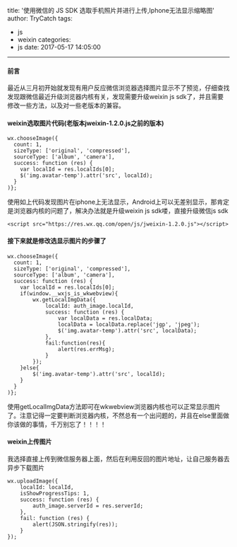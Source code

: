 title: '使用微信的 JS SDK 选取手机照片并进行上传,Iphone无法显示缩略图'
author: TryCatch
tags:
  - js
  - weixin
categories:
  - js
date: 2017-05-17 14:05:00
---
#### 前言
最近从三月初开始就发现有用户反应微信浏览器选择图片显示不了预览，仔细查找发现跟微信最近升级浏览器内核有关，发现需要升级weixin js sdk了，并且需要修改一些方法，以及对一些老版本的兼容。


#### weixin选取图片代码(老版本jweixin-1.2.0.js之前的版本)
```
wx.chooseImage({
  count: 1, 
  sizeType: ['original', 'compressed'],
  sourceType: ['album', 'camera'],
  success: function (res) {
    var localId = res.localIds[0];
    $('img.avatar-temp').attr('src', localId);
  }
)};
```
使用如上代码发现图片在iphone上无法显示，Android上可以无差别显示，那肯定是浏览器内核的问题了，解决办法就是升级weixin js sdk喽，直接升级微信js sdk
```
<script src="https://res.wx.qq.com/open/js/jweixin-1.2.0.js"></script>
```
#### 接下来就是修改选显示图片的步骤了
```
wx.chooseImage({
  count: 1, 
  sizeType: ['original', 'compressed'],
  sourceType: ['album', 'camera'],
  success: function (res) {
    var localId = res.localIds[0];
    if(window.__wxjs_is_wkwebview){
		wx.getLocalImgData({
    		localId: auth_image.localId,
    		success: function (res) {
        		var localData = res.localData;
                localData = localData.replace('jgp', 'jpeg');
                $('img.avatar-temp').attr('src', localData);
    		},
            fail:function(res){
                alert(res.errMsg);
            }
		});
    }else{
    	$('img.avatar-temp').attr('src', localId);
    }
  }
)};
```
使用getLocalImgData方法即可在wkwebview浏览器内核也可以正常显示图片了。注意记得一定要判断浏览器内核，不然总有一个出问题的，并且在else里面做你该做的事情，千万别忘了！！！！


#### weixin上传图片
我选择直接上传到微信服务器上面，然后在利用反回的图片地址，让自己服务器去异步下载图片
```
wx.uploadImage({
    localId: localId,
    isShowProgressTips: 1,
    success: function (res) {
        auth_image.serverId = res.serverId;
    },
    fail: function (res) {
        alert(JSON.stringify(res));
    }
});
```